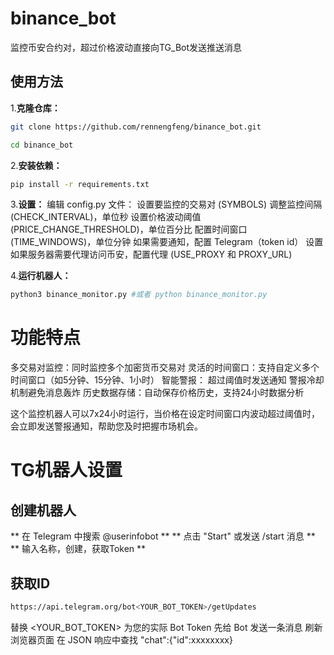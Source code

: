 # binance_bot
监控币安合约对，超过价格波动直接向TG_Bot发送推送消息
## 使用方法
1.**克隆仓库：**

   ```bash
   git clone https://github.com/rennengfeng/binance_bot.git
   ```
   ```bash
   cd binance_bot
   ```

2.**安装依赖：**

   ```bash
   pip install -r requirements.txt
   ```

3.**设置：**
编辑 config.py 文件：
设置要监控的交易对 (SYMBOLS)
调整监控间隔 (CHECK_INTERVAL)，单位秒
设置价格波动阈值 (PRICE_CHANGE_THRESHOLD)，单位百分比
配置时间窗口 (TIME_WINDOWS)，单位分钟
如果需要通知，配置 Telegram（token id） 设置
如果服务器需要代理访问币安，配置代理 (USE_PROXY 和 PROXY_URL)

4.**运行机器人：**

   ```bash
   python3 binance_monitor.py #或者 python binance_monitor.py
   ```

# 功能特点
多交易对监控：同时监控多个加密货币交易对
灵活的时间窗口：支持自定义多个时间窗口（如5分钟、15分钟、1小时）
智能警报：
超过阈值时发送通知
警报冷却机制避免消息轰炸
历史数据存储：自动保存价格历史，支持24小时数据分析

这个监控机器人可以7x24小时运行，当价格在设定时间窗口内波动超过阈值时，会立即发送警报通知，帮助您及时把握市场机会。

# TG机器人设置
## 创建机器人 
** 在 Telegram 中搜索 @userinfobot **
** 点击 "Start" 或发送 /start 消息 **
** 输入名称，创建，获取Token **
## 获取ID

   ```bash
   https://api.telegram.org/bot<YOUR_BOT_TOKEN>/getUpdates
   ```
   替换 <YOUR_BOT_TOKEN> 为您的实际 Bot Token
   先给 Bot 发送一条消息
   刷新浏览器页面
   在 JSON 响应中查找 "chat":{"id":xxxxxxxx}
